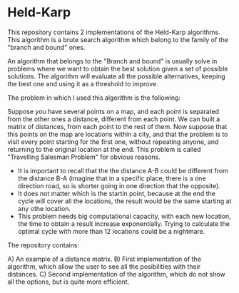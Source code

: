 # Held-Karp
This repository contains 2 implementations of the Held-Karp algorithms. This algorithm is a brute search algorithm which belong to the family of the "branch and bound" ones.

An algorithm that belongs to the "Branch and bound" is usually solve in problems where we want to obtain the best solution given a set of possible solutions. The algorithm will evaluate all the possible alternatives, keeping the best one and using it as a threshold to improve.

The problem in which I used this algorithm is the following:

Suppose you have several points on a map, and each point is separated from the other ones a distance, different from each point. We can built a matrix of distances, from each point to the rest of them. Now suppose that this points on the map are locations within a city, and that the problem is to visit every point starting for the first one, without repeating anyone, and returning to the original location at the end. This problem is called "Travelling Salesman Problem" for obvious reasons.
* It is important to recall that the the distance A-B could be different from the distance B-A (imagine that in a specific place, there is a one direction road, so is shorter going in one direction that the opposite).
* It does not matter which is the startin point, because at the end the cycle will cover all the locations, the result would be the same starting at any othe location.
* This problem needs big computational capacity, with each new location, the time to obtain a result increase exponentially. Trying to calculate the optimal cycle  with more than 12 locations could be a nightmare.

The repository contains:

  A) An example of a distance matrix.
  B) First implementation of the algorithm, which allow the user to see all the posibilities with their distances.
  C) Second implementation of the algorithm, which do not show all the options, but is quite more efficient.
